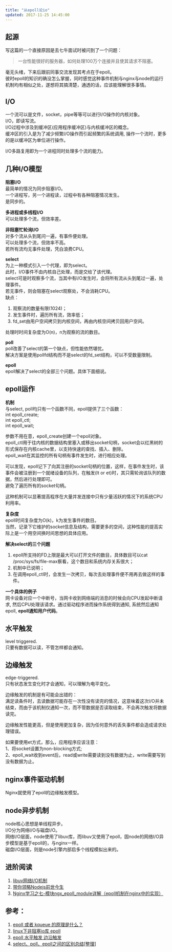 ```yaml
---
title: "从epoll论io"
updated: 2017-11-25 14:45:00
---
```


## 起源
写这篇的一个直接原因是去七牛面试时被问到了一个问题：
> 一台性能很好的服务器，如何处理100万个连接并且使其请求不阻塞。

毫无头绪，下来后跟前同事交流发现其考点在于epoll。    
彼时epoll的知识的确没怎么掌握，同时感觉这种事件机制与nginx与node的运行机制均有相似之处，遂想将其搞清楚，通透的话，应该能理解很多事情。

## I/O
一个流可以是文件，socket，pipe等等可以进行I/O操作的内核对象。    
I/O，即读写流。    
I/O过程中涉及到缓冲区(应用程序缓冲区)与内核缓冲区的概念。    
缓冲区的引入是为了减少频繁I/O操作而引起频繁的系统调用, 操作一个流时，更多的是以缓冲区为单位进行操作。

I/O多路复用即为一个进程同时处理多个流的能力。

## 几种I/O模型

**阻塞I/O**    
最简单的情况为同步阻塞I/O。    
一个进程写，另一个进程读，过程中有各种阻塞情况发生。    
是同步的。

**多进程或多线程I/O**    
可以处理多个流，但效率差。

**非阻塞忙轮询I/O**    
对多个流从头到尾问一遍，有事件便处理。    
可以处理多个流，但效率不高。    
若所有流均无事件处理，凭白浪费CPU。

**select**    
为上一种模式引入一个代理，即为select。    
此时，I/O事件不由内核自己处理，而是交给了该代理。    
select可是时观察多个流，当其中有I/O发生时，会将所有流从头到尾过一遍，处理事件。    
若无事件，则会阻塞在select观察处，不会消耗CPU。    
缺点：
1. 观察流的数量有限(1024)；    
2. 发生事件时，遍历所有流，效率低；    
3. fd_set由用户空间拷贝到内核空间，再由内核空间拷贝回用户空间。    

处理时时间复杂度为O(n)，n为观察的流的数目。

**poll**    
poll改善了select的第一个缺点，但性能依然堪忧。    
解决方案是使用pollfd结构而不是select的fd_set结构，可以不受数量限制。

**epoll**    
epoll解决了select的全部三个问题。具体下面细说。


## epoll运作
**机制**    
与select, poll均只有一个函数不同，epoll提供了三个函数：    
int epoll_create;    
int epoll_ctl;    
int epoll_wait;    

参数不用在意，epoll_create创建一个epoll对象。    
epoll_ctl用于往内核的数据结构里塞入或移出socket句柄，socket会以红黑树的形式保存在内核cache里，以支持快速的查找、插入、删除。    
epoll_wait在其监控的所有句柄有事件发生时，进行相应处理。    

可以发现，epoll记下了向其注册的socket句柄的位置，这样，在事件发生时，该事件会被注册到一个就绪设备的队列，在触发(lt or et)时，其只需轮询该队列的数据，然后进行处理即可。    
避免了遍历所有的socket句柄。    

这种机制可以显著提高程序在大量并发连接中只有少量活跃的情况下的系统CPU利用率。    

**复杂度**    
epoll时间复杂度为O(k)，k为发生事件的数目。    
当然，记录下它维护的socket信息及结构，需要更多的空间，这种性能的提高实际上是一个用空间换时间思想的具体应用。    

**解决select的三个问题**    
1. epoll所支持的FD上限是最大可以打开文件的数目，具体数目可以cat /proc/sys/fs/file-max察看，这个数目和系统内存关系很大；    
2. 机制中已说明；    
3. 在调用epoll_ctl时，会发生一次拷贝，每次去处理事件便不用再去做这样的事件。    


**一个具体的例子**    
网卡设备对应一个中断号，当网卡收到网络端的消息的时候会向CPU发起中断请求, 然后CPU处理该请求。通过驱动程序进而操作系统得到通知, 系统然后通知epoll, **epoll通知用户代码**。    

## 水平触发
level triggered.    
只要有数据可以读，不管怎样都会通知。    

## 边缘触发
edge-triggered.    
只有状态发生变化时才会通知，可以理解为电平变化。    

边缘触发的机制是有可能会出错的：    
满足读条件时，去读数据可能存在一次性没有读完的情况，这意味着这次I/O并未结束，而由于该机制仅通知一次，而不管数据是否读取结束，不会再次触发将数据读完。    

边缘触发性能更高，但是使用更加复杂，因为任何意外的丢失事件都会造成请求处理错误。    

如果要使用et方式，那么，应用程序应该注意：    
1、将socket设置为non-blocking方式;    
2、epoll_wait收到event后，read或write需要读到没有数据为止，write需要写到没有数据为止。    

## nginx事件驱动机制    
Nginx就使用了epoll的边缘触发模型。    

## node异步机制    
node核心思想是单线程异步。    
I/O分为网络I/O与磁盘I/O。    
网络I/O层面，node使用了libuv库，而libuv又使用了epoll，固node的网络I/O异步模型是基于epoll的，与nginx一样。    
磁盘I/O层面，则是node引擎内部启多个线程模拟出来的。    

## 进阶阅读    
1. [libuv网络I/O机制](http://luoxia.me/code/2017/07/27/libuv%E7%BD%91%E7%BB%9CIO%E6%9C%BA%E5%88%B6/)    
2. [带你领略Nodejs前世今生](http://www.jianshu.com/p/297f448b7a18)    
3. [Nginx学习之七-模块ngx_epoll_module详解（epoll机制在nginx中的实现）](http://blog.csdn.net/xiajun07061225/article/details/9250341)    


## 参考：    
1. [epoll 或者 kqueue 的原理是什么？](https://www.zhihu.com/question/20122137)    
2. [linux下非阻塞io库 epoll](https://zhuanlan.zhihu.com/p/27050330)    
3. [epoll 水平触发 边沿触发](http://www.cnblogs.com/my_life/articles/3968782.html)    
4. [select、poll、epoll之间的区别总结[整理]](http://www.cnblogs.com/Anker/p/3265058.html)    